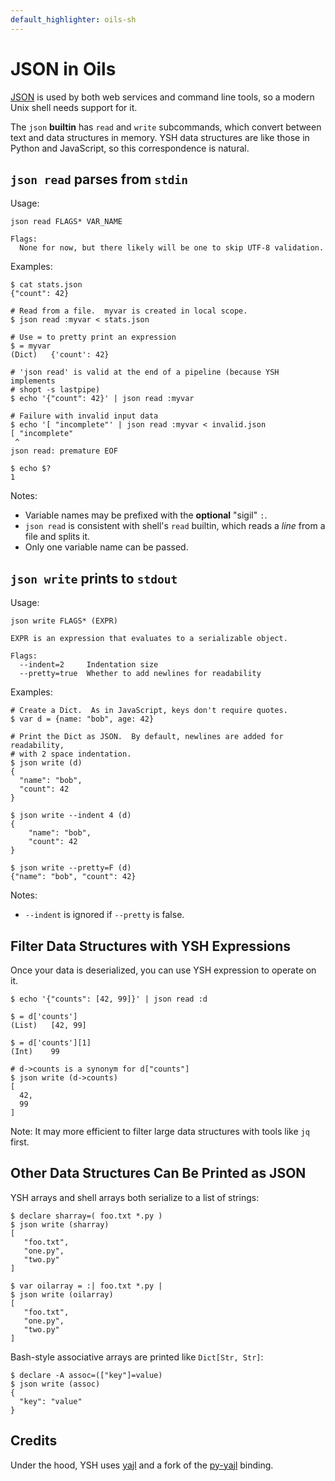 ```yaml
---
default_highlighter: oils-sh
---
```


JSON in Oils
===========

[JSON](https://www.json.org/) is used by both web services and command line
tools, so a modern Unix shell needs support for it.

<!-- cmark.py expands this -->
<div id="toc">
</div>

The `json` **builtin** has `read` and `write` subcommands, which convert
between text and data structures in memory.  YSH data structures are like
those in Python and JavaScript, so this correspondence is natural.

## `json read` parses from `stdin`

Usage:

    json read FLAGS* VAR_NAME

    Flags:
      None for now, but there likely will be one to skip UTF-8 validation.

Examples:

    $ cat stats.json
    {"count": 42}

    # Read from a file.  myvar is created in local scope.
    $ json read :myvar < stats.json

    # Use = to pretty print an expression
    $ = myvar   
    (Dict)   {'count': 42}

    # 'json read' is valid at the end of a pipeline (because YSH implements
    # shopt -s lastpipe)
    $ echo '{"count": 42}' | json read :myvar

    # Failure with invalid input data
    $ echo '[ "incomplete"' | json read :myvar < invalid.json
    [ "incomplete"
     ^
    json read: premature EOF

    $ echo $?
    1

Notes:

- Variable names may be prefixed with the **optional** "sigil" `:`.
- `json read` is consistent with shell's `read` builtin, which reads a *line*
  from a file and splits it.
- Only one variable name can be passed.

## `json write` prints to `stdout`

Usage:

    json write FLAGS* (EXPR)
    
    EXPR is an expression that evaluates to a serializable object.

    Flags:
      --indent=2     Indentation size
      --pretty=true  Whether to add newlines for readability

Examples:

    # Create a Dict.  As in JavaScript, keys don't require quotes.
    $ var d = {name: "bob", age: 42}

    # Print the Dict as JSON.  By default, newlines are added for readability,
    # with 2 space indentation.
    $ json write (d)
    {
      "name": "bob",
      "count": 42
    }

    $ json write --indent 4 (d)
    {
        "name": "bob",
        "count": 42
    }

    $ json write --pretty=F (d)
    {"name": "bob", "count": 42}

Notes:

- `--indent` is ignored if `--pretty` is false.

## Filter Data Structures with YSH Expressions

Once your data is deserialized, you can use YSH expression to operate on it.

    $ echo '{"counts": [42, 99]}' | json read :d

    $ = d['counts']
    (List)   [42, 99]

    $ = d['counts'][1]
    (Int)    99

    # d->counts is a synonym for d["counts"]
    $ json write (d->counts)
    [
      42,
      99
    ]

Note: It may more efficient to filter large data structures with tools like
`jq` first.

## Other Data Structures Can Be Printed as JSON

YSH arrays and shell arrays both serialize to a list of strings:

    $ declare sharray=( foo.txt *.py )
    $ json write (sharray)
    [  
       "foo.txt",
       "one.py",
       "two.py"
    ]

    $ var oilarray = :| foo.txt *.py |
    $ json write (oilarray)
    [  
       "foo.txt",
       "one.py",
       "two.py"
    ]

Bash-style associative arrays are printed like `Dict[Str, Str]`:

    $ declare -A assoc=(["key"]=value)
    $ json write (assoc)
    {
      "key": "value"
    }

## Credits

Under the hood, YSH uses [yajl](https://lloyd.github.io/yajl/) and a fork of
the [py-yajl](https://github.com/oilshell/py-yajl) binding.
